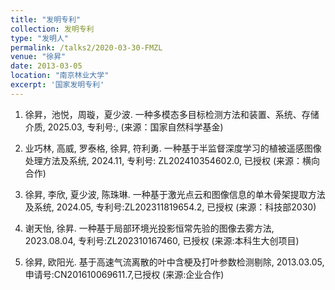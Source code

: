 ```yaml
---
title: "发明专利"
collection: 发明专利
type: "发明人"
permalink: /talks2/2020-03-30-FMZL
venue: "徐昇"
date: 2013-03-05
location: "南京林业大学"
excerpt: '国家发明专利'
---
```


1.  徐昇，池悦，周璇，夏少波. 一种多模态多目标检测方法和装置、系统、存储介质, 2025.03, 专利号:, (来源：国家自然科学基金)

1. 业巧林, 高威, 罗泰格, 徐昇, 符利勇. 一种基于半监督深度学习的植被遥感图像处理方法及系统, 2024.11, 专利号: ZL202410354602.0, 已授权 (来源：横向合作)

1. 徐昇, 李欣, 夏少波, 陈珠琳. 一种基于激光点云和图像信息的单木骨架提取方法及系统, 2024.05, 专利号:ZL202311819654.2, 已授权 (来源：科技部2030)

1. 谢天怡, 徐昇. 一种基于局部环境光投影恒常先验的图像去雾方法, 2023.08.04, 专利号:ZL202310167460, 已授权 (来源:本科生大创项目)


1. 徐昇, 欧阳光. 基于高速气流离散的叶中含梗及打叶参数检测剔除, 2013.03.05, 申请号:CN201610069611.7,已授权 (来源:企业合作)
